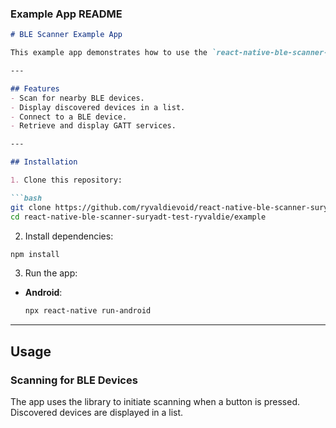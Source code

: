 ### **Example App README**

```markdown
# BLE Scanner Example App

This example app demonstrates how to use the `react-native-ble-scanner-suryadt-test-ryvaldie` library to scan, connect, and interact with BLE devices.

---

## Features
- Scan for nearby BLE devices.
- Display discovered devices in a list.
- Connect to a BLE device.
- Retrieve and display GATT services.

---

## Installation

1. Clone this repository:

```bash
git clone https://github.com/ryvaldievoid/react-native-ble-scanner-suryadt-test-ryvaldie.git
cd react-native-ble-scanner-suryadt-test-ryvaldie/example
```

2. Install dependencies:

```bash
npm install
```

3. Run the app:

- **Android**:
  ```bash
  npx react-native run-android
  ```
---

## Usage

### Scanning for BLE Devices

The app uses the library to initiate scanning when a button is pressed. Discovered devices are displayed in a list.
